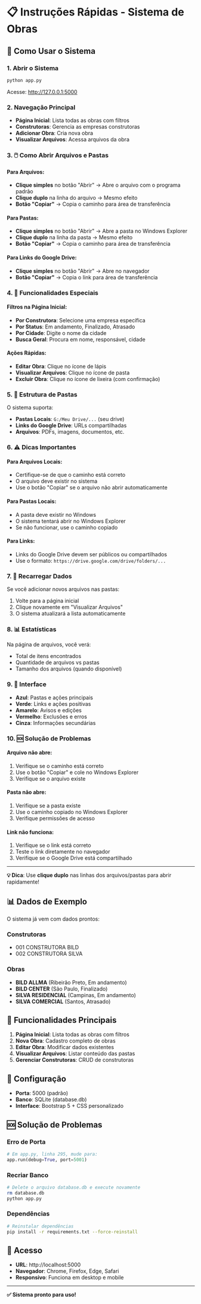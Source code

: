 # 📋 Instruções Rápidas - Sistema de Obras

## 🚀 Como Usar o Sistema

### 1. **Abrir o Sistema**
```bash
python app.py
```
Acesse: http://127.0.0.1:5000

### 2. **Navegação Principal**
- **Página Inicial**: Lista todas as obras com filtros
- **Construtoras**: Gerencia as empresas construtoras
- **Adicionar Obra**: Cria nova obra
- **Visualizar Arquivos**: Acessa arquivos da obra

### 3. **🖱️ Como Abrir Arquivos e Pastas**

#### **Para Arquivos:**
- **Clique simples** no botão "Abrir" → Abre o arquivo com o programa padrão
- **Clique duplo** na linha do arquivo → Mesmo efeito
- **Botão "Copiar"** → Copia o caminho para área de transferência

#### **Para Pastas:**
- **Clique simples** no botão "Abrir" → Abre a pasta no Windows Explorer
- **Clique duplo** na linha da pasta → Mesmo efeito
- **Botão "Copiar"** → Copia o caminho para área de transferência

#### **Para Links do Google Drive:**
- **Clique simples** no botão "Abrir" → Abre no navegador
- **Botão "Copiar"** → Copia o link para área de transferência

### 4. **🔧 Funcionalidades Especiais**

#### **Filtros na Página Inicial:**
- **Por Construtora**: Selecione uma empresa específica
- **Por Status**: Em andamento, Finalizado, Atrasado
- **Por Cidade**: Digite o nome da cidade
- **Busca Geral**: Procura em nome, responsável, cidade

#### **Ações Rápidas:**
- **Editar Obra**: Clique no ícone de lápis
- **Visualizar Arquivos**: Clique no ícone de pasta
- **Excluir Obra**: Clique no ícone de lixeira (com confirmação)

### 5. **📁 Estrutura de Pastas**

O sistema suporta:
- **Pastas Locais**: `G:/Meu Drive/...` (seu drive)
- **Links do Google Drive**: URLs compartilhadas
- **Arquivos**: PDFs, imagens, documentos, etc.

### 6. **⚠️ Dicas Importantes**

#### **Para Arquivos Locais:**
- Certifique-se de que o caminho está correto
- O arquivo deve existir no sistema
- Use o botão "Copiar" se o arquivo não abrir automaticamente

#### **Para Pastas Locais:**
- A pasta deve existir no Windows
- O sistema tentará abrir no Windows Explorer
- Se não funcionar, use o caminho copiado

#### **Para Links:**
- Links do Google Drive devem ser públicos ou compartilhados
- Use o formato: `https://drive.google.com/drive/folders/...`

### 7. **🔄 Recarregar Dados**

Se você adicionar novos arquivos nas pastas:
1. Volte para a página inicial
2. Clique novamente em "Visualizar Arquivos"
3. O sistema atualizará a lista automaticamente

### 8. **📊 Estatísticas**

Na página de arquivos, você verá:
- Total de itens encontrados
- Quantidade de arquivos vs pastas
- Tamanho dos arquivos (quando disponível)

### 9. **🎨 Interface**

- **Azul**: Pastas e ações principais
- **Verde**: Links e ações positivas
- **Amarelo**: Avisos e edições
- **Vermelho**: Exclusões e erros
- **Cinza**: Informações secundárias

### 10. **🆘 Solução de Problemas**

#### **Arquivo não abre:**
1. Verifique se o caminho está correto
2. Use o botão "Copiar" e cole no Windows Explorer
3. Verifique se o arquivo existe

#### **Pasta não abre:**
1. Verifique se a pasta existe
2. Use o caminho copiado no Windows Explorer
3. Verifique permissões de acesso

#### **Link não funciona:**
1. Verifique se o link está correto
2. Teste o link diretamente no navegador
3. Verifique se o Google Drive está compartilhado

---

**💡 Dica**: Use **clique duplo** nas linhas dos arquivos/pastas para abrir rapidamente!

## 📊 Dados de Exemplo

O sistema já vem com dados prontos:

### Construtoras
- 001 CONSTRUTORA BILD
- 002 CONSTRUTORA SILVA

### Obras
- **BILD ALLMA** (Ribeirão Preto, Em andamento)
- **BILD CENTER** (São Paulo, Finalizado)
- **SILVA RESIDENCIAL** (Campinas, Em andamento)
- **SILVA COMERCIAL** (Santos, Atrasado)

## 🎯 Funcionalidades Principais

1. **Página Inicial**: Lista todas as obras com filtros
2. **Nova Obra**: Cadastro completo de obras
3. **Editar Obra**: Modificar dados existentes
4. **Visualizar Arquivos**: Listar conteúdo das pastas
5. **Gerenciar Construtoras**: CRUD de construtoras

## 🔧 Configuração

- **Porta**: 5000 (padrão)
- **Banco**: SQLite (database.db)
- **Interface**: Bootstrap 5 + CSS personalizado

## 🆘 Solução de Problemas

### Erro de Porta
```python
# Em app.py, linha 295, mude para:
app.run(debug=True, port=5001)
```

### Recriar Banco
```bash
# Delete o arquivo database.db e execute novamente
rm database.db
python app.py
```

### Dependências
```bash
# Reinstalar dependências
pip install -r requirements.txt --force-reinstall
```

## 📱 Acesso

- **URL**: http://localhost:5000
- **Navegador**: Chrome, Firefox, Edge, Safari
- **Responsivo**: Funciona em desktop e mobile

---

**✅ Sistema pronto para uso!** 